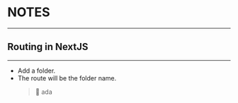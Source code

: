 # NOTES

---

## Routing in NextJS

---

- Add a folder.
- The route will be the folder name.
  > 📘 ada
